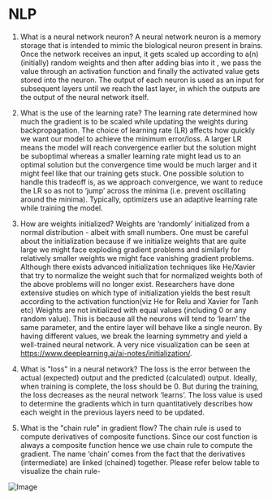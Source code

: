 # NLP

1. What is a neural network neuron?
A neural network neuron is a memory storage that is intended to mimic the biological neuron present in brains. Once the network receives an input, it gets scaled up according to a(n) (initially) random weights and then after adding bias into it , we pass the value through an activation function and finally the activated value gets stored into the neuron. The output of each neuron is used as an input for subsequent layers until we reach the last layer, in which the outputs are the output of the neural network itself.

2. What is the use of the learning rate?
The learning rate determined how much the gradient is to be scaled while updating the weights during backpropagation. The choice of learning rate (LR) affects how quickly we want our model to achieve the minimum error/loss. A larger LR means the model will reach convergence earlier but the solution might be suboptimal whereas a smaller learning rate might lead us to an optimal solution but the convergence time would be much larger and it might feel like that our training gets stuck. One possible solution to handle this tradeoff is, as we approach convergence, we want to reduce the LR so as not to ‘jump’ across the minima (i.e. prevent oscillating around the minima). Typically, optimizers use an adaptive learning rate while training the model.
 
3. How are weights initialized?
Weights are ‘randomly’ initialized from a normal distribution - albeit with small numbers. One must be careful about the initialization because if we initialize weights that are quite large we might face exploding gradient problems and similarly for relatively smaller weights we might face vanishing gradient problems. Although there exists advanced initialization techniques like He/Xavier that try to normalize the weight such that for normalized weights both of the above problems will no longer exist. Researchers have done extensive studies on which type of initialization yields the best result according to the activation function(viz He for Relu and Xavier for Tanh etc)
Weights are not initialized with equal values (including 0 or any random value). This is because all the neurons will tend to ‘learn’ the same parameter, and the entire layer will behave like a single neuron. By having different values, we break the learning symmetry and yield a well-trained neural network.
A very nice visualization can be seen at https://www.deeplearning.ai/ai-notes/initialization/.
 
4. What is "loss" in a neural network?
The loss is the error between the actual (expected) output and the predicted (calculated) output. Ideally, when training is complete, the loss should be 0. But during the training, the loss decreases as the neural network ‘learns’. The loss value is used to determine the gradients which in turn quantitatively describes how each weight in the previous layers need to be updated.
 
5. What is the "chain rule" in gradient flow?
The chain rule is used to compute derivatives of composite functions. Since our cost function is always a composite function hence we use chain rule to compute the gradient. The name ‘chain’ comes from the fact that the derivatives (intermediate) are linked (chained) together. Please refer below table to visualize the chain rule-

![Image](https://s3.gifyu.com/images/pasted-image-0.png)

